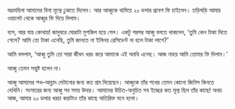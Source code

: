 ভদ্রমহিলা আমাদের বিনা মূল্যে ঢুকতে দিলেন। আর আব্বুকে থামিয়ে ২০ ডলার প্রবেশ ফি চাইলেন। তড়িঘড়ি আমার ওয়ালেট থেকে আব্বুর ফি দিয়ে দিলাম।

ব্যস, আর যায় কোথায়! জাদুঘরে ঘোরাটা মুশকিল হয়ে গেল। একটু পরপর আব্বু বলতে থাকলেন, ‘তুমি কেন টাকা দিতে গেলে? আমি তো টাকা এনেছি, তুমি জানতে না ইলিনয় রেসিডেন্ট না হলে টাকা লাগে?’

আমি বললাম, ‘আব্বু তুমি তো সারা জীবন খরচ করে আমাকে এই অবধি এনেছ। আজ নাহয় আমি তোমার ফি দিলাম।’

আব্বু তেমন সন্তুষ্ট হলেন না।

আব্বু আমাদের শখ–আহ্লাদ মেটানোর জন্য কত শ্রম দিয়েছেন। আব্বুকে তাঁর শখের তেমন কোনো জিনিস কিনতে দেখিনি। সংসারের জন্য আব্বু সব সময় উদার। আমাদের উচিত-অনুচিত সব ইচ্ছের কত মূল্য ছিল তাঁর কাছে! অথচ আজ, আমার ২০ ডলার খরচা করাটাও তাঁর কাছে অতিরিক্ত মনে হলো।
